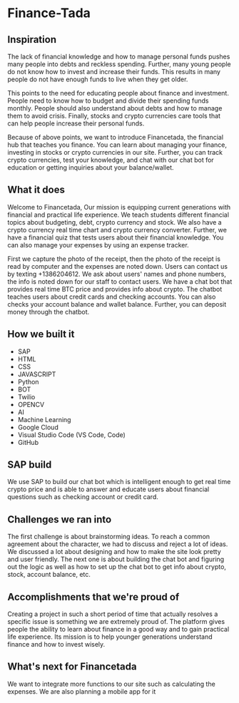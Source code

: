 # Finance-Tada

## Inspiration
The lack of financial knowledge and how to manage personal funds pushes many people into debts and reckless spending. Further, many young people do not know how to invest and increase their funds. This results in many people do not have enough funds to live when they get older. 

This points to the need for educating people about finance and investment. People need to know how to budget and divide their spending funds monthly. People should also understand about debts and how to manage them to avoid crisis. Finally, stocks and crypto currencies care tools that can help people increase their personal funds. 

Because of above points, we want to introduce Financetada, the financial hub that teaches you finance. You can learn about managing your finance, investing in stocks or crypto currencies in our site. Further, you can track crypto currencies, test your knowledge, and chat with our chat bot for education or getting inquiries about your balance/wallet. 

## What it does
Welcome to Financetada, Our mission is equipping current generations with financial and practical life experience. We teach students different financial topics about budgeting, debt, crypto currency and stock. We also have a crypto currency real time chart and crypto currency converter. 
Further, we have a financial quiz that tests users about their financial knowledge. You can also manage your expenses by using an expense tracker.

First we capture the photo of the receipt, then the photo of the receipt is read by computer and the expenses are noted down. Users can contact us by texting +1386204612. 
We ask about users' names and phone numbers, the info is noted down for our staff to contact users. We have a chat bot that provides real time BTC price and provides info about crypto. The chatbot teaches users about credit cards and checking accounts. You can also checks your account balance and wallet balance. Further, you can deposit money through the chatbot.

## How we built it
- SAP
- HTML
- CSS
- JAVASCRIPT
- Python
- BOT
- Twilio
- OPENCV
- AI
- Machine Learning
- Google Cloud
-  Visual Studio Code (VS Code, Code)
- GitHub

## SAP build
We use SAP to build our chat bot which is intelligent enough to get real time crypto price and is able to answer and educate users about financial questions such as checking account or credit card. 

## Challenges we ran into
The first challenge is about brainstorming ideas. To reach a common agreement about the character, we had to discuss and reject a lot of ideas. We discussed a lot about designing and how to make the site look pretty and user friendly. The next one is about building the chat bot and figuring out the logic as well as how to set up the chat bot to get info about crypto, stock, account balance, etc.

## Accomplishments that we're proud of
Creating a project in such a short period of time that actually resolves a specific issue is something we are extremely proud of. The platform gives people the ability to learn about finance in a good way and to gain practical life experience. Its mission is to help younger generations understand finance and how to invest wisely.

## What's next for Financetada
We want to integrate more functions to our site such as calculating the expenses. We are also planning a mobile app for it
